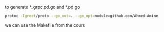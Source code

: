 to generate *_grpc.pd.go and *.pd.go

```bash
protoc -Igreet/proto --go_out=. --go_opt=module=github.com/Ahmed-Amine-Soltani/go-labs/go_grpc --go-grpc_out=. --go-grpc_opt=module=github.com/Ahmed-Amine-Soltani/go-labs/go_grpc greet/proto/dummy.proto
```

we can use the Makefile from the cours

